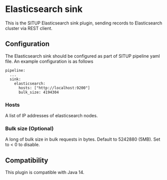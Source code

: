 # Elasticsearch sink

This is the SITUP Elasticsearch sink plugin, sending records to Elasticsearch cluster via REST client.

## Configuration

The Elasticsearch sink should be configured as part of SITUP pipeline yaml file. An example configuration is as follows

```$xslt
pipeline:
  ...
  sink:
    elasticsearch:
      hosts: ["http://localhost:9200"]
      bulk_size: 4194304
``` 

### Hosts

A list of IP addresses of elasticsearch nodes.

### Bulk size (Optional)

A long of bulk size in bulk requests in bytes. Default to 5242880 (5MB). Set to < 0 to disable.

## Compatibility

This plugin is compatible with Java 14.